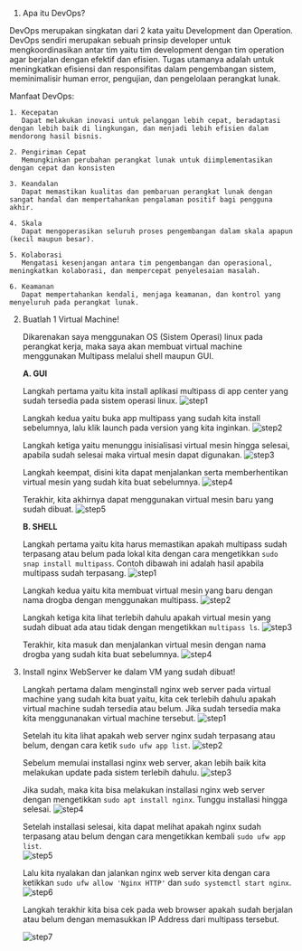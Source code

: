 1. Apa itu DevOps?

DevOps merupakan singkatan dari 2 kata yaitu Development dan Operation. DevOps sendiri merupakan sebuah prinsip developer untuk mengkoordinasikan antar tim yaitu tim development dengan tim operation agar berjalan dengan efektif dan efisien.
Tugas utamanya adalah untuk meningkatkan efisiensi dan responsifitas dalam pengembangan sistem, meminimalisir human error, pengujian, dan pengelolaan perangkat lunak.

Manfaat DevOps:
```
1. Kecepatan
   Dapat melakukan inovasi untuk pelanggan lebih cepat, beradaptasi dengan lebih baik di lingkungan, dan menjadi lebih efisien dalam mendorong hasil bisnis.

2. Pengiriman Cepat
   Memungkinkan perubahan perangkat lunak untuk diimplementasikan dengan cepat dan konsisten

3. Keandalan
   Dapat memastikan kualitas dan pembaruan perangkat lunak dengan sangat handal dan mempertahankan pengalaman positif bagi pengguna akhir.

4. Skala
   Dapat mengoperasikan seluruh proses pengembangan dalam skala apapun (kecil maupun besar).

5. Kolaborasi
   Mengatasi kesenjangan antara tim pengembangan dan operasional, meningkatkan kolaborasi, dan mempercepat penyelesaian masalah.

6. Keamanan
   Dapat mempertahankan kendali, menjaga keamanan, dan kontrol yang menyeluruh pada perangkat lunak.
```

2. Buatlah 1 Virtual Machine!  

      Dikarenakan saya menggunakan OS (Sistem Operasi) linux pada perangkat kerja, maka saya akan membuat virtual machine menggunakan Multipass melalui shell maupun GUI.

   **A. GUI**

   Langkah pertama yaitu kita install aplikasi multipass di app center yang sudah tersedia pada sistem operasi linux.
   ![step1](https://github.com/user-attachments/assets/931b6775-2fe0-4a8e-9e4d-aca4f6ac9f73)

   Langkah kedua yaitu buka app multipass yang sudah kita install sebelumnya, lalu klik launch pada version yang kita inginkan.
   ![step2](https://github.com/user-attachments/assets/8f5c1fee-1145-41c1-88f7-49901edb23d1)

   Langkah ketiga yaitu menunggu inisialisasi virtual mesin hingga selesai, apabila sudah selesai maka virtual mesin dapat digunakan.
   ![step3](https://github.com/user-attachments/assets/65e1e017-b76d-4fc0-a014-957ea762dc73)

   Langkah keempat, disini kita dapat menjalankan serta memberhentikan virtual mesin yang sudah kita buat sebelumnya.
   ![step4](https://github.com/user-attachments/assets/17b43a41-e5a5-460a-a33d-eda44cfcad5c)

   Terakhir, kita akhirnya dapat menggunakan virtual mesin baru yang sudah dibuat.
   ![step5](https://github.com/user-attachments/assets/d75d0620-a3db-4563-8eb1-bfedbd314d5d)


   **B. SHELL**

   Langkah pertama yaitu kita harus memastikan apakah multipass sudah terpasang atau belum pada lokal kita dengan cara mengetikkan
   ```sudo snap install multipass```.
   Contoh dibawah ini adalah hasil apabila multipass sudah terpasang.
   ![step1](https://github.com/user-attachments/assets/03f4c65e-6f9f-4a2f-a998-5223c8b7e0de)

   Langkah kedua yaitu kita membuat virtual mesin yang baru dengan nama drogba dengan menggunakan multipass.
   ![step2](https://github.com/user-attachments/assets/6432ae2b-d76b-4063-a59d-5fe0eef73f37)

   Langkah ketiga kita lihat terlebih dahulu apakah virtual mesin yang sudah dibuat ada atau tidak dengan mengetikkan ```multipass ls```.
   ![step3](https://github.com/user-attachments/assets/76cb733b-d2a3-421c-a511-06e81d349835)

   Terakhir, kita masuk dan menjalankan virtual mesin dengan nama drogba yang sudah kita buat sebelumnya.
   ![step4](https://github.com/user-attachments/assets/70765bd9-22e0-46ff-8f30-0079dab466fb)
   

3. Install nginx WebServer ke dalam VM yang sudah dibuat!

   Langkah pertama dalam menginstall nginx web server pada virtual machine yang sudah kita buat yaitu, kita cek terlebih dahulu apakah virtual machine sudah tersedia atau belum. Jika sudah tersedia maka kita menggunanakan virtual machine tersebut.
   ![step1](https://github.com/user-attachments/assets/72fbda1a-d926-426f-975d-c685b575d2da)

   Setelah itu kita lihat apakah web server nginx sudah terpasang atau belum, dengan cara ketik ```sudo ufw app list```.
   ![step2](https://github.com/user-attachments/assets/cb5fc232-a775-455d-adba-202d91b447cf)

   Sebelum memulai installasi nginx web server, akan lebih baik kita melakukan update pada sistem terlebih dahulu.
   ![step3](https://github.com/user-attachments/assets/67c65140-2f4a-4010-b28c-c5e5ef9b8b46)

   Jika sudah, maka kita bisa melakukan installasi nginx web server dengan mengetikkan ```sudo apt install nginx```. Tunggu installasi hingga selesai.
   ![step4](https://github.com/user-attachments/assets/33e5a645-3dbc-4730-a690-a1e08d9c37e4)

   Setelah installasi selesai, kita dapat melihat apakah nginx sudah terpasang atau belum dengan cara mengetikkan kembali ```sudo ufw app list```.   
   ![step5](https://github.com/user-attachments/assets/2ddd35dc-7b2f-4417-8a3d-b1afff3a43a6)

   Lalu kita nyalakan dan jalankan nginx web server kita dengan cara ketikkan
   ```sudo ufw allow 'Nginx HTTP'``` dan ```sudo systemctl start nginx```.   
   ![step6](https://github.com/user-attachments/assets/800cf1d7-1352-478f-9f79-cc8cc04d2f4c)

   Langkah terakhir kita bisa cek pada web browser apakah sudah berjalan atau belum dengan memasukkan IP Address dari multipass tersebut.

   ![step7](https://github.com/user-attachments/assets/a769c129-309c-4138-83c1-9505080fde5c)

   
